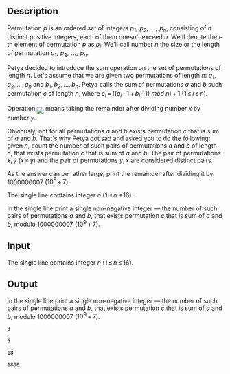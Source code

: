 ## Description

<div><p><span class="tex-font-style-it"><span class="tex-font-style-bf">Permutation</span> <span class="tex-span"><i>p</i></span> is an ordered set of integers <span class="tex-span"><i>p</i><sub class="lower-index">1</sub>,  <i>p</i><sub class="lower-index">2</sub>,  ...,  <i>p</i><sub class="lower-index"><i>n</i></sub></span>, consisting of <span class="tex-span"><i>n</i></span> distinct positive integers, each of them doesn't exceed <span class="tex-span"><i>n</i></span>. We'll denote the <span class="tex-span"><i>i</i></span>-th element of permutation <span class="tex-span"><i>p</i></span> as <span class="tex-span"><i>p</i><sub class="lower-index"><i>i</i></sub></span>. We'll call number <span class="tex-span"><i>n</i></span> the size or the length of permutation <span class="tex-span"><i>p</i><sub class="lower-index">1</sub>,  <i>p</i><sub class="lower-index">2</sub>,  ...,  <i>p</i><sub class="lower-index"><i>n</i></sub></span>.</span></p><p>Petya decided to introduce the sum operation on the set of permutations of length <span class="tex-span"><i>n</i></span>. Let's assume that we are given two permutations of length <span class="tex-span"><i>n</i></span>: <span class="tex-span"><i>a</i><sub class="lower-index">1</sub>, <i>a</i><sub class="lower-index">2</sub>, ..., <i>a</i><sub class="lower-index"><i>n</i></sub></span> and <span class="tex-span"><i>b</i><sub class="lower-index">1</sub>, <i>b</i><sub class="lower-index">2</sub>, ..., <i>b</i><sub class="lower-index"><i>n</i></sub></span>. Petya calls the sum of permutations <span class="tex-span"><i>a</i></span> and <span class="tex-span"><i>b</i></span> such permutation <span class="tex-span"><i>c</i></span> of length <span class="tex-span"><i>n</i></span>, where <span class="tex-span"><i>c</i><sub class="lower-index"><i>i</i></sub> = ((<i>a</i><sub class="lower-index"><i>i</i></sub> - 1 + <i>b</i><sub class="lower-index"><i>i</i></sub> - 1) <i>mod</i> <i>n</i>) + 1</span> <span class="tex-span">(1 ≤ <i>i</i> ≤ <i>n</i>)</span>.</p><p>Operation <img align="middle" class="tex-formula" src="file://WmAUtdJA.png" style="max-width: 100.0%;max-height: 100.0%;"> means taking the remainder after dividing number <span class="tex-span"><i>x</i></span> by number <span class="tex-span"><i>y</i></span>.</p><p>Obviously, not for all permutations <span class="tex-span"><i>a</i></span> and <span class="tex-span"><i>b</i></span> exists permutation <span class="tex-span"><i>c</i></span> that is sum of <span class="tex-span"><i>a</i></span> and <span class="tex-span"><i>b</i></span>. That's why Petya got sad and asked you to do the following: given <span class="tex-span"><i>n</i></span>, count the number of such pairs of permutations <span class="tex-span"><i>a</i></span> and <span class="tex-span"><i>b</i></span> of length <span class="tex-span"><i>n</i></span>, that exists permutation <span class="tex-span"><i>c</i></span> that is sum of <span class="tex-span"><i>a</i></span> and <span class="tex-span"><i>b</i></span>. The pair of permutations <span class="tex-span"><i>x</i>, <i>y</i></span> <span class="tex-span">(<i>x</i> ≠ <i>y</i>)</span> and the pair of permutations <span class="tex-span"><i>y</i>, <i>x</i></span> are considered distinct pairs.</p><p>As the answer can be rather large, print the remainder after dividing it by <span class="tex-span">1000000007</span> (<span class="tex-span">10<sup class="upper-index">9</sup> + 7</span>).</p></div><div class="input-specification"><p>The single line contains integer <span class="tex-span"><i>n</i> (1 ≤ <i>n</i> ≤ 16)</span>.</p></div><div class="output-specification"><p>In the single line print a single non-negative integer — the number of such pairs of permutations <span class="tex-span"><i>a</i></span> and <span class="tex-span"><i>b</i></span>, that exists permutation <span class="tex-span"><i>c</i></span> that is sum of <span class="tex-span"><i>a</i></span> and <span class="tex-span"><i>b</i></span>, modulo <span class="tex-span">1000000007</span> (<span class="tex-span">10<sup class="upper-index">9</sup> + 7</span>).</p></div>

## Input

<p>The single line contains integer <span class="tex-span"><i>n</i> (1 ≤ <i>n</i> ≤ 16)</span>.</p>

## Output

<p>In the single line print a single non-negative integer — the number of such pairs of permutations <span class="tex-span"><i>a</i></span> and <span class="tex-span"><i>b</i></span>, that exists permutation <span class="tex-span"><i>c</i></span> that is sum of <span class="tex-span"><i>a</i></span> and <span class="tex-span"><i>b</i></span>, modulo <span class="tex-span">1000000007</span> (<span class="tex-span">10<sup class="upper-index">9</sup> + 7</span>).</p>





```input1
3

```




```input2
5

```




```output1
18

```




```output2
1800

```


